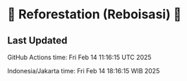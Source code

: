 
# 🌳 Reforestation (Reboisasi) 🌲

## Last Updated

GitHub Actions time: Fri Feb 14 11:16:15 UTC 2025

Indonesia/Jakarta time: Fri Feb 14 18:16:15 WIB 2025
